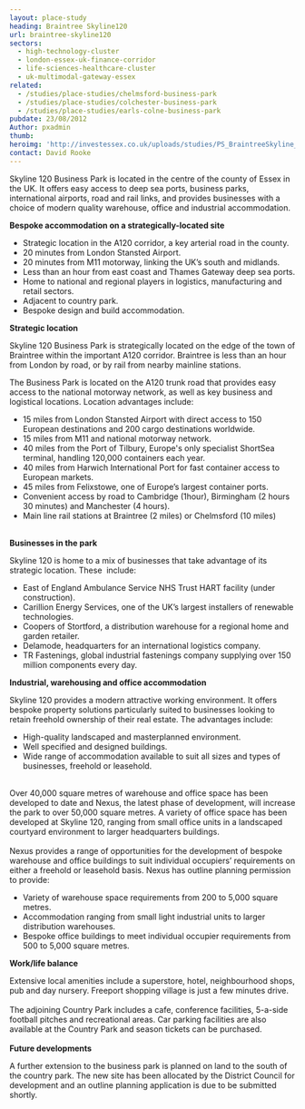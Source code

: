 ```yaml
---
layout: place-study
heading: Braintree Skyline120
url: braintree-skyline120
sectors:
  - high-technology-cluster
  - london-essex-uk-finance-corridor
  - life-sciences-healthcare-cluster
  - uk-multimodal-gateway-essex
related:
  - /studies/place-studies/chelmsford-business-park
  - /studies/place-studies/colchester-business-park
  - /studies/place-studies/earls-colne-business-park 
pubdate: 23/08/2012
Author: pxadmin
thumb: 
heroimg: 'http://investessex.co.uk/uploads/studies/PS_BraintreeSkyline_Banner.jpg'
contact: David Rooke
---
```

 <p>Skyline 120 Business Park is located in the centre of the county of Essex in the UK. It offers easy access to deep sea ports, business parks, international airports, road and rail links, and provides businesses with a choice of modern quality warehouse, office and industrial accommodation.</p><p><strong>Bespoke accommodation on a strategically-located site</strong></p><ul><li>Strategic location in the A120 corridor, a key arterial road in the county.</li><li>20 minutes from London Stansted Airport.</li><li>20 minutes from M11 motorway, linking the UK’s south and midlands.</li><li>Less than an hour from east coast and Thames Gateway deep sea ports.</li><li>Home to national and regional players in logistics, manufacturing and retail sectors.</li><li>Adjacent to country park.</li><li>Bespoke design and build accommodation.</li></ul><p><strong>Strategic location</strong></p><p>Skyline 120 Business Park is strategically located on the edge of the town of Braintree within the important A120 corridor. Braintree is less than an hour from London by road, or by rail from nearby mainline stations.</p><p>The Business Park is located on the A120 trunk road that provides easy access to the national motorway network, as well as key business and logistical locations. Location advantages include:</p><ul><li>15 miles from London Stansted Airport with direct access to 150 European destinations and 200 cargo destinations worldwide.</li><li>15 miles from M11 and national motorway network.</li><li>40 miles from the Port of Tilbury, Europe's only specialist ShortSea terminal, handling 120,000 containers each year.</li><li>40 miles from Harwich International Port for fast container access to European markets.</li><li>45 miles from Felixstowe, one of Europe’s largest container ports.</li><li>Convenient access by road to Cambridge (1hour), Birmingham (2 hours 30 minutes) and Manchester (4 hours).</li><li>Main line rail stations at Braintree (2 miles) or Chelmsford (10 miles)</li></ul><p><br/><strong>Businesses in the park</strong></p><p>Skyline 120 is home to a mix of businesses that take advantage of its strategic location. These  include:</p><ul><li>East of England Ambulance Service NHS Trust HART facility (under construction).</li><li>Carillion Energy Services, one of the UK’s largest installers of renewable technologies.</li><li>Coopers of Stortford, a distribution warehouse for a regional home and garden retailer.</li><li>Delamode, headquarters for an international logistics company.</li><li>TR Fastenings, global industrial fastenings company supplying over 150 million components every day.</li></ul><p><strong>Industrial, warehousing and office accommodation</strong></p><p>Skyline 120 provides a modern attractive working environment. It offers bespoke property solutions particularly suited to businesses looking to retain freehold ownership of their real estate. The advantages include:</p><ul><li>High-quality landscaped and masterplanned environment.</li><li>Well specified and designed buildings.</li><li>Wide range of accommodation available to suit all sizes and types of businesses, freehold or leasehold.</li></ul><p><br/>Over 40,000 square metres of warehouse and office space has been developed to date and Nexus, the latest phase of development, will increase the park to over 50,000 square metres. A variety of office space has been developed at Skyline 120, ranging from small office units in a landscaped courtyard environment to larger headquarters buildings.<br/><br/>Nexus provides a range of opportunities for the development of bespoke warehouse and office buildings to suit individual occupiers’ requirements on either a freehold or leasehold basis. Nexus has outline planning permission to provide:</p><ul><li>Variety of warehouse space requirements from 200 to 5,000 square metres.</li><li>Accommodation ranging from small light industrial units to larger distribution warehouses.</li><li>Bespoke office buildings to meet individual occupier requirements from 500 to 5,000 square metres.</li></ul><p><strong>Work/life balance</strong></p><p>Extensive local amenities include a superstore, hotel, neighbourhood shops, pub and day nursery. Freeport shopping village is just a few minutes drive.<br/><br/>The adjoining Country Park includes a cafe, conference facilities, 5-a-side football pitches and recreational areas. Car parking facilities are also available at the Country Park and season tickets can be purchased.<br/><br/><strong>Future developments</strong></p><p>A further extension to the business park is planned on land to the south of the country park. The new site has been allocated by the District Council for development and an outline planning application is due to be submitted shortly.</p> 